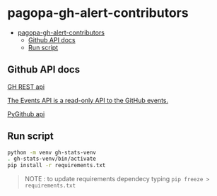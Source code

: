 # pagopa-gh-alert-contributors

- [pagopa-gh-alert-contributors](#pagopa-gh-alert-contributors)
  - [Github API docs](#github-api-docs)
  - [Run script](#run-script)

## Github API docs

[GH REST api](https://docs.github.com/en/rest)

[The Events API is a read-only API to the GitHub events.](https://docs.github.com/en/rest/activity/events)

[PyGithub api](https://pygithub.readthedocs.io/en/latest/apis.html)


## Run script
```sh
python -m venv gh-stats-venv
. gh-stats-venv/bin/activate
pip install -r requirements.txt

```
> NOTE : to update requirements dependecy typing `pip freeze > requirements.txt`